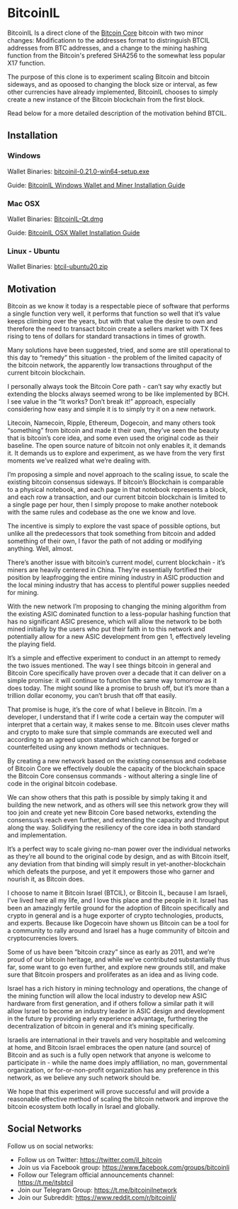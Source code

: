 # BitcoinIL

BitcoinIL Is a direct clone of the [Bitcoin Core](/bitcoin/bitcoin) bitcoin with two minor changes: Modificationn to the addresses format to distringuish BTCIL addresses from BTC addresses, and a change to the mining hashing function from the Bitcoin's prefered SHA256 to the somewhat less popular X17 function.

The purpose of this clone is to experiment scaling Bitcoin and bitcoin sideways, and as opoosed to changing the block size or interval, as few other currencies have already implemented, BitcoinIL chooses to simply create a new instance of the Bitcoin blockchain from the first block.

Read below for a more detailed description of the motivation behind BTCIL.

## Installation

### Windows

Wallet Binaries: [bitcoinil-0.21.0-win64-setup.exe](https://guides.bitcoinil.org/assets/downloads/binaries/windows/bitcoinil-0.21.0-win64-setup.exe)

Guide: [BitcoinIL Windows Wallet and Miner Installation Guide](https://github.com/bitcoinil/guides/blob/main/docs/install/guides/windows.md)

### Mac OSX

Wallet Binaries: [BitcoinIL-Qt.dmg](https://guides.bitcoinil.org/assets/downloads/binaries/osx/BitcoinIL-Qt.dmg)

Guide: [BitcoinIL OSX Wallet Installation Guide](https://github.com/bitcoinil/guides/blob/main/docs/install/guides/osx.md)

### Linux - Ubuntu

Wallet Binaries: [btcil-ubuntu20.zip](https://guides.bitcoinil.org/assets/downloads/binaries/linux/btcil-ubuntu20.zip)

## Motivation

Bitcoin as we know it today is a respectable piece of software that performs a single function very well, it performs that function so well that it’s value keeps climbing	over the years, but with that value the desire to own and therefore the need to transact bitcoin create a sellers market with TX fees rising to tens of dollars for standard transactions in times of growth.

Many solutions have been suggested, tried, and some are still operational to this day to “remedy” this situation - the problem of the limited capacity of the bitcoin network, the apparently low transactions throughput of the current bitcoin blockchain.

I personally always took the Bitcoin Core path - can’t say why exactly but extending the blocks always seemed wrong to be like implemented by BCH. I see value in the “It works? Don’t break it!” approach, especially considering how easy and simple it is to simply try it on a new network.

Litecoin, Namecoin, Ripple, Ethereum, Dogecoin, and many others took “something” from bitcoin and made it their own, they’ve seen the beauty that is bitcoin’s core idea, and some even used the original code as their baseline. The open source nature of bitcoin not only enables it, it demands it. It demands us to explore and experiment, as we have from the very first moments we’ve realized what we’re dealing with.

I’m proposing a simple and novel approach to the scaling issue, to scale the existing bitcoin consensus sideways. If bitcoin’s Blockchain is comparable to a physical notebook, and each page in that notebook represents a block, and each row a transaction, and our current bitcoin blockchain is limited to a single page per hour, then I simply propose to make another notebook with the same rules and codebase as the one we know and love.

The incentive is simply to explore the vast space of possible options, but unlike all the predecessors that took something from bitcoin and added something of their own, I favor the path of not adding or modifying anything. Well, almost.

There’s another issue with bitcoin’s current model, current blockchain - it’s miners are heavily centered in China. They’re essentially fortified their position by leapfrogging the entire mining industry in ASIC production and the local mining industry that has access to plentiful power supplies needed for mining.

With the new network I’m proposing to changing the mining algorithm from the existing ASIC dominated function to a less-popular hashing function that has no significant ASIC presence, which will allow the network to be both mined initially by the users who put their faith in to this network and potentially allow for a new ASIC development from gen 1, effectively leveling the playing field.

It’s a simple and effective experiment to conduct in an attempt to remedy the two issues mentioned. The way I see things bitcoin in general and Bitcoin Core specifically have proven over a decade that it can deliver on a simple promise: it will continue to function the same way tomorrow as it does today. The might sound like a promise to brush off, but it’s more than a trillion dollar economy, you can’t brush that off that easily.

That promise is huge, it’s the core of what I believe in Bitcoin. I’m a developer, I understand that if I write code a certain way the computer will interpret that a certain way, it makes sense to me. Bitcoin uses clever maths and crypto to make sure that simple commands are executed well and according to an agreed upon standard which cannot be forged or counterfeited using any known methods or techniques.

By creating a new network based on the existing consensus and codebase of Bitcoin Core we effectively double the capacity of the blockchain space the Bitcoin Core consensus commands - without altering a single line of code in the original bitcoin codebase.

We can show others that this path is possible by simply taking it and building the new network, and as others will see this network grow they will too join and create yet new Bitcoin Core based networks, extending the consensus’s reach even further, and extending the capacity and throughput along the way. Solidifying the resiliency of the core idea in both standard and implementation.

It’s a perfect way to scale giving no-man power over the individual networks as they’re all bound to the original code by design, and as with Bitcoin itself, any deviation from that binding will simply result in yet-another-blockchain which defeats the purpose, and yet it empowers those who garner and nourish it, as Bitcoin does.

I choose to name it Bitcoin Israel (BTCIL), or Bitcoin IL, because I am Israeli, I’ve lived here all my life, and I love this place and the people in it. Israel has been an amazingly fertile ground for the adoption of Bitcoin specifically and crypto in general and is a huge exporter of crypto technologies, products, and experts. Because like Dogecoin have shown us Bitcoin can be a tool for a community to rally around and Israel has a huge community of bitcoin and cryptocurrencies lovers.

Some of us have been “bitcoin crazy” since as early as 2011, and we’re proud of our bitcoin heritage, and while we’ve contributed substantially thus far, some want to go even further, and explore new grounds still, and make sure that Bitcoin prospers and proliferates as an idea and as living code.

Israel has a rich history in mining technology and operations, the change of the mining function will allow the local industry to develop new ASIC hardware from first generation, and if others follow a similar path it will allow Israel to become an industry leader in ASIC design and development in the future by providing early experience advantage, furthering the decentralization of bitcoin in general and it’s mining specifically.

Israelis are international in their travels and very hospitable and welcoming at home, and Bitcoin Israel embraces the open nature (and source) of Bitcoin and as such is a fully open network that anyone is welcome to participate in - while the name does imply affiliation, no man, governmental organization, or for-or-non-profit organization has any preference in this network, as we believe any such network should be.

We hope that this experiment will prove successful and will provide a reasonable effective method of scaling the bitcoin network and improve the bitcoin ecosystem both locally in Israel and globally.

## Social Networks

Follow us on social networks:

- Follow us on Twitter: https://twitter.com/il_bitcoin
- Join us via Facebook group: https://www.facebook.com/groups/bitcoinli
- Follow our Telegram official announcements channel: https://t.me/itsbtcil
- Join our Telegram Group: https://t.me/bitcoinilnetwork
- Join our Subreddit: https://www.reddit.com/r/bitcoinli/